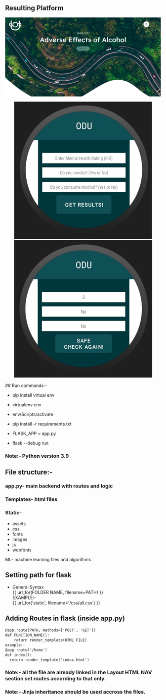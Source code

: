 ## Resulting Platform

<img alt="Website Image" src=".\static\assets\website.png" />
<p align="center">
<img alt="Mobile App Image1" src=".\static\assets\mobile2.jpeg" />
<img alt="Mobile App Image2" src=".\static\assets\mobile1.jpeg" />
</p>
## Run commands:-

- pip install virtual env

- virtualenv env

- env/Scripts/activate

- pip install -r requirements.txt

- FLASK_APP = app.py

- flask --debug run

### Note:- Python version 3.9

## File structure:-

### app.py- main backend with routes and logic

### Templates- html files

### Static-

- assets
- css
- fonts
- images
- js
- webfonts

ML- machine learning files and algorithms

## Setting path for flask

- General Syntax \
   {{ url_for(FOLDER NAME, filename=PATH) }} \
   EXAMPLE:- \
   {{ url_for('static', filename='/css/all.css') }}

## Adding Routes in flask (inside app.py)

    @app.route(PATH, methods=['POST', 'GET'])
    def FUNCTION_NAME():
        return render_template(HTML FILE)
    example:-
    @app.route('/home')
    def index():
      return render_template('index.html')

### Note:- all the file are already linked in the Layout HTML NAV section set routes according to that only.

### Note:- Jinja inheritance should be used accross the files.
